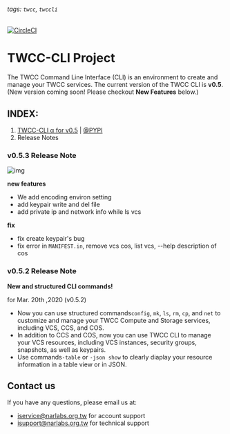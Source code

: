 ###### tags: `twcc`, `twccli`

[![CircleCI](https://circleci.com/gh/TW-NCHC/TWCC-CLI/tree/v0.5.svg?style=shield)](https://circleci.com/gh/TW-NCHC/TWCC-CLI/tree/v0.5)


# TWCC-CLI Project

The TWCC Command Line Interface (CLI) is an environment to create and manage your TWCC services. The current version of the TWCC CLI is **v0.5**. (New version coming soon! Please checkout **New Features** below.)

## INDEX: 
1. [TWCC-CLI α for v0.5](https://github.com/TW-NCHC/TWCC-CLI/tree/v0.5) | [@PYPI](https://pypi.org/project/TWCC-CLI/)
1. Release Notes


### v0.5.3 Release Note

![img](https://media.giphy.com/media/xHMIDAy1qkzNS/giphy.gif)

**new features**
- We add encoding environ setting
- add keypair write and del file
- add private ip and network info while ls vcs

**fix**
- fix create keypair's bug
- fix error in `MANIFEST.in`, remove vcs cos, list vcs, --help description of cos


### v0.5.2 Release Note
**New and structured CLI commands!**

for Mar. 20th ,2020 (v0.5.2)
  - Now you can use structured commands`config`, `mk`, `ls`, `rm`, `cp`, and `net` to customize and manage your TWCC Compute and Storage services, including VCS, CCS, and COS.
  - In addition to CCS and COS, now you can use TWCC CLI to manage your VCS resources, including VCS instances, security groups, snapshots, as well as keypairs.
  - Use commands`-table` or `-json show` to clearly diaplay your resource information in a table view or in JSON.


## Contact us
If you have any questions, please email us at: 
- iservice@narlabs.org.tw for account support
- isupport@narlabs.org.tw for technical support
